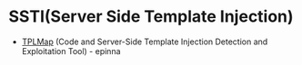 # SSTI(Server Side Template Injection)

* [TPLMap](https://github.com/epinna/tplmap) (Code and Server-Side Template Injection Detection and Exploitation Tool) - epinna
